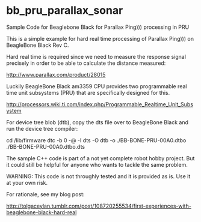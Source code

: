 # bb_pru_parallax_sonar
Sample Code for Beaglebone Black for Parallax Ping))) processing in PRU

This is a simple example for hard real time processing of Parallax Ping)))
on BeagleBone Black Rev C. 

Hard real time is required since we need to measure the response 
signal precisely in order to be able to calculate the distance measured:

http://www.parallax.com/product/28015

Luckily BeagleBone Black am3359 CPU provides two programmable real time
unit subsystems (PRU) that are specifically designed for this.

http://processors.wiki.ti.com/index.php/Programmable_Realtime_Unit_Subsystem

For device tree blob (dtb), copy the dts file over to BeagleBone Black and
run the device tree compiler:

cd /lib/firmware
dtc -b 0 -@ -I dts -O dtb -o ./BB-BONE-PRU-00A0.dtbo ./BB-BONE-PRU-00A0.dtbo.dts

The sample C++ code is part of a not yet complete robot hobby project. But
it could still be helpful for anyone who wants to tackle the same problem.

WARNING: This code is not throughly tested and it is provided as is. Use it
at your own risk.

For rationale, see my blog post:

http://tolgaceylan.tumblr.com/post/108720255534/first-experiences-with-beaglebone-black-hard-real